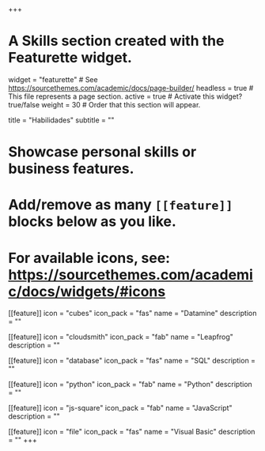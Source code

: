+++
# A Skills section created with the Featurette widget.
widget = "featurette"  # See https://sourcethemes.com/academic/docs/page-builder/
headless = true  # This file represents a page section.
active = true  # Activate this widget? true/false
weight = 30  # Order that this section will appear.

title = "Habilidades"
subtitle = ""

# Showcase personal skills or business features.
# 
# Add/remove as many `[[feature]]` blocks below as you like.
# 
# For available icons, see: https://sourcethemes.com/academic/docs/widgets/#icons

[[feature]]
  icon = "cubes"
  icon_pack = "fas"
  name = "Datamine"
  description = ""
  
[[feature]]
  icon = "cloudsmith"
  icon_pack = "fab"
  name = "Leapfrog"
  description = ""
  
[[feature]]
  icon = "database"
  icon_pack = "fas"
  name = "SQL"
  description = ""
  
[[feature]]
  icon = "python"
  icon_pack = "fab"
  name = "Python"
  description = "" 
  
[[feature]]
  icon = "js-square"
  icon_pack = "fab"
  name = "JavaScript"
  description = "" 
  
[[feature]]
  icon = "file"
  icon_pack = "fas"
  name = "Visual Basic"
  description = "" 
+++
